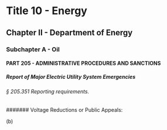 
# Title 10 - Energy
## Chapter II - Department of Energy
### Subchapter A - Oil
#### PART 205 - ADMINISTRATIVE PROCEDURES AND SANCTIONS
##### Report of Major Electric Utility System Emergencies
###### § 205.351 Reporting requirements.
####### Voltage Reductions or Public Appeals:

(b)
